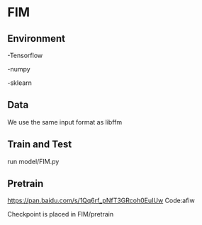 # FIM

## Environment

   -Tensorflow  

   -numpy  

   -sklearn
## Data
We use the same input format as libffm
## Train and Test
run model/FIM.py
## Pretrain
https://pan.baidu.com/s/1Qq6rf_pNfT3GRcoh0EuIUw Code:afiw

Checkpoint is placed in FIM/pretrain
